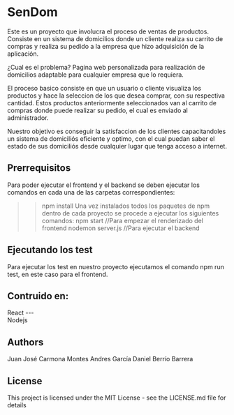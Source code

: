# SenDom
Este es un proyecto que involucra el proceso de ventas de productos.
Consiste en un sistema de domicilios donde un cliente realiza su carrito de compras y realiza su pedido a la empresa que hizo adquisición de la aplicación.

¿Cual es el problema?
Pagina web personalizada para realización de domicilios adaptable para cualquier empresa que lo requiera.

El proceso basico consiste en que un usuario o cliente visualiza los productos y hace la seleccion de los que desea comprar, con su respectiva cantidad.
Estos productos anteriormente seleccionados van al carrito de compras donde puede realizar su pedido, el cual es enviado al administrador.

Nuestro objetivo es conseguir la satisfaccion de los clientes capacitandoles un sistema de domiciliós eficiente y optimo, con el cual puedan saber el estado de sus domiciliós desde cualquier lugar que tenga acceso a internet.


## Prerrequisitos 
Para poder ejecutar el frontend y el backend se deben ejecutar los comandos en cada una de las carpetas correspondientes:
>> npm install
Una vez instalados todos los paquetes de npm dentro de cada proyecto se procede a ejecutar los siguientes comandos:
>> npm start //Para empezar el renderizado del frontend
>> nodemon server.js //Para ejecutar el backend

## Ejecutando los test
Para ejecutar los test en nuestro proyecto ejecutamos el comando npm run test, en este caso para el frontend.

## Contruido en:
React ---  
Nodejs

## Authors
Juan José Carmona Montes
Andres García 
Daniel Berrío Barrera

## License
This project is licensed under the MIT License - see the LICENSE.md file for details
